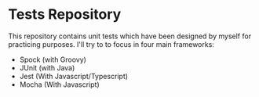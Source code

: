 # Tests Repository

This repository contains unit tests which have been designed by myself for practicing purposes.
I'll try to to focus in four main frameworks:

- Spock (with Groovy)
- JUnit (with Java)
- Jest (With Javascript/Typescript)
- Mocha (With Javascript)
